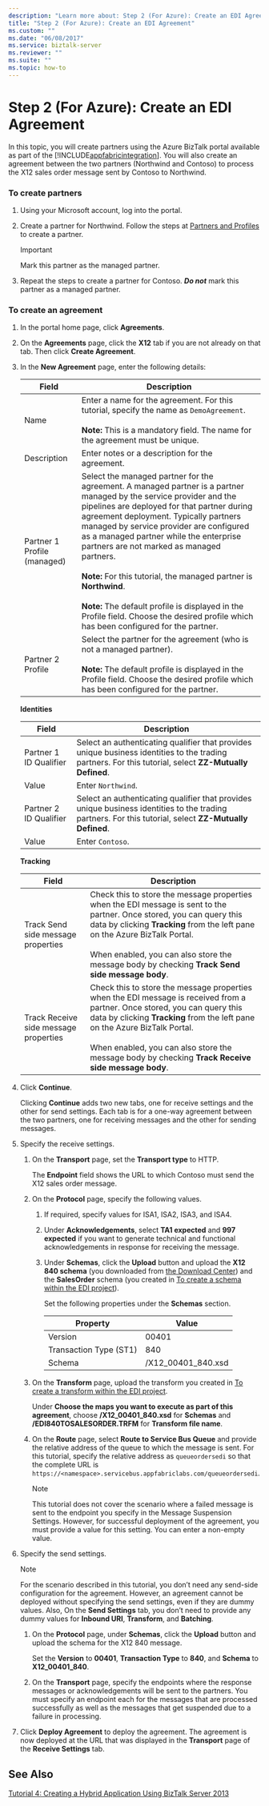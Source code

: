 ```yaml
---
description: "Learn more about: Step 2 (For Azure): Create an EDI Agreement"
title: "Step 2 (For Azure): Create an EDI Agreement"
ms.custom: ""
ms.date: "06/08/2017"
ms.service: biztalk-server
ms.reviewer: ""
ms.suite: ""
ms.topic: how-to
---
```

# Step 2 (For Azure): Create an EDI Agreement
In this topic, you will create partners using the Azure BizTalk portal available as part of the [!INCLUDE[appfabricintegration](../includes/appfabricintegration-md.md)]. You will also create an agreement between the two partners (Northwind and Contoso) to process the X12 sales order message sent by Contoso to Northwind.

### To create partners

1.  Using your Microsoft account, log into the portal.

2.  Create a partner for Northwind. Follow the steps at [Partners and Profiles](https://msdn.microsoft.com/library/windowsazure/hh689791) to create a partner.

    > [!IMPORTANT]
    >  Mark this partner as the managed partner.

3.  Repeat the steps to create a partner for Contoso. ***Do not*** mark this partner as a managed partner.

### To create an agreement

1.  In the portal home page, click **Agreements**.

2.  On the **Agreements** page, click the **X12** tab if you are not already on that tab. Then click **Create Agreement**.

3.  In the **New Agreement** page, enter the following details:

    | Field | Description |
    |-|-|
    |Name|Enter a name for the agreement. For this tutorial, specify the name as `DemoAgreement`.<br /><br /> **Note:** This is a mandatory field. The name for the agreement must be unique.|
    |Description|Enter notes or a description for the agreement.|
    |Partner 1 Profile (managed)|Select the managed partner for the agreement. A managed partner is a partner managed by the service provider and the pipelines are deployed for that partner during agreement deployment. Typically partners managed by service provider are configured as a managed partner while the enterprise partners are not marked as managed partners.<br /><br /> **Note:** For this tutorial, the managed partner is **Northwind**.<br /><br /> **Note:** The default profile is displayed in the Profile field. Choose the desired profile which has been configured for the partner.|
    |Partner 2 Profile|Select the partner for the agreement (who is not a managed partner).<br /><br /> **Note:** The default profile is displayed in the Profile field. Choose the desired profile which has been configured for the partner.|

     **Identities**

    |**Field**|**Description**|
    |---------------|---------------------|
    |Partner 1 ID Qualifier|Select an authenticating qualifier that provides unique business identities to the trading partners. For this tutorial, select **ZZ-Mutually Defined**.|
    |Value|Enter `Northwind`.|
    |Partner 2 ID Qualifier|Select an authenticating qualifier that provides unique business identities to the trading partners. For this tutorial, select **ZZ-Mutually Defined**.|
    |Value|Enter `Contoso`.|

     **Tracking**

    |**Field**|**Description**|
    |---------------|---------------------|
    |Track Send side message properties|Check this to store the message properties when the EDI message is sent to the partner. Once stored, you can query this data by clicking **Tracking** from the left pane on the Azure BizTalk Portal.<br /><br /> When enabled, you can also store the message body by checking **Track Send side message body**.|
    |Track Receive side message properties|Check this to store the message properties when the EDI message is received from a partner. Once stored, you can query this data by clicking **Tracking** from the left pane on the Azure BizTalk Portal.<br /><br /> When enabled, you can also store the message body by checking **Track Receive side message body**.|

4.  Click **Continue**.

     Clicking **Continue** adds two new tabs, one for receive settings and the other for send settings. Each tab is for a one-way agreement between the two partners, one for receiving messages and the other for sending messages.

5.  Specify the receive settings.

    1.  On the **Transport** page, set the **Transport type** to HTTP.

         The **Endpoint** field shows the URL to which Contoso must send the X12 sales order message.

    2.  On the **Protocol** page, specify the following values.

        1.  If required, specify values for ISA1, ISA2, ISA3, and ISA4.

        2.  Under **Acknowledgements**, select **TA1 expected** and **997 expected** if you want to generate technical and functional acknowledgements in response for receiving the message.

        3.  Under **Schemas**, click the **Upload** button and upload the **X12 840 schema** (you downloaded from [the Download Center](https://go.microsoft.com/fwlink/p/?LinkId=235057)) and the **SalesOrder** schema (you created in [To create a schema within the EDI project](../core/step-1-for-azure-create-the-edi-project.md#BKMK_CreateSchema)).

             Set the following properties under the **Schemas** section.

            | Property | Value |
            |-|-|
            |Version|00401|
            |Transaction Type (ST1)|840|
            |Schema|/X12_00401_840.xsd|

    3.  On the **Transform** page, upload the transform you created in [To create a transform within the EDI project](../core/step-1-for-azure-create-the-edi-project.md#BKMK_CreateTrfm).

         Under **Choose the maps you want to execute as part of this agreement**, choose **/X12_00401_840.xsd** for **Schemas** and **/EDI840TOSALESORDER.TRFM** for **Transform file name**.

    4.  On the **Route** page, select **Route to Service Bus Queue** and provide the relative address of the queue to which the message is sent. For this tutorial, specify the relative address as `queueordersedi` so that the complete URL is `https://<namespace>.servicebus.appfabriclabs.com/queueordersedi`.

        > [!NOTE]
        >  This tutorial does not cover the scenario where a failed message is sent to the endpoint you specify in the Message Suspension Settings. However, for successful deployment of the agreement, you must provide a value for this setting. You can enter a non-empty value.

6.  Specify the send settings.

    > [!NOTE]
    >  For the scenario described in this tutorial, you don’t need any send-side configuration for the agreement. However, an agreement cannot be deployed without specifying the send settings, even if they are dummy values. Also, On the **Send Settings** tab, you don’t need to provide any dummy values for **Inbound URI**, **Transform**, and **Batching**.

    1.  On the **Protocol** page, under **Schemas**, click the **Upload** button and upload the schema for the X12 840 message.

         Set the **Version** to **00401**, **Transaction Type** to **840**, and **Schema** to **X12_00401_840**.

    2.  On the **Transport** page, specify the endpoints where the response messages or acknowledgements will be sent to the partners. You must specify an endpoint each for the messages that are processed successfully as well as the messages that get suspended due to a failure in processing.

7.  Click **Deploy Agreement** to deploy the agreement. The agreement is now deployed at the URL that was displayed in the **Transport** page of the **Receive Settings** tab.

## See Also
 [Tutorial 4: Creating a Hybrid Application Using BizTalk Server 2013](../core/tutorial-4-creating-a-hybrid-application-using-biztalk-server-2013.md)
